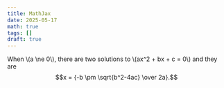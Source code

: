 ```yaml
---
title: MathJax
date: 2025-05-17
math: true
tags: []
draft: true
---
```


When \\(a \ne 0\\), there are two solutions to \\(ax^2 + bx + c = 0\\) and they are
$$x = {-b \pm \sqrt{b^2-4ac} \over 2a}.$$

